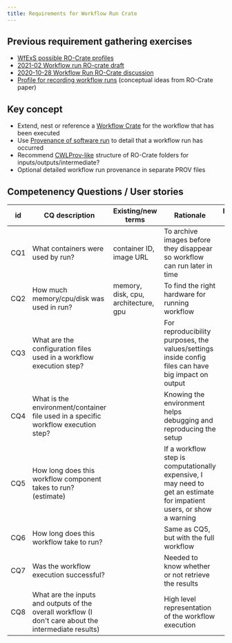 ```yaml
---
title: Requirements for Workflow Run Crate
---
```


## Previous requirement gathering exercises

- [WfExS possible RO-Crate profiles](https://docs.google.com/document/d/1ALo0yQITwrzvmRPGzNqdG3zstr0XZ1FSliBjU2CNNwY/edit)
- [2021-02 Workflow run RO-crate draft](https://docs.google.com/document/d/1joew-17-C53xbi7xWdc-VWSMSrikA84J2wvy2Zv9Zvc/edit#)
- [2020-10-28 Workflow Run RO-Crate discussion](https://docs.google.com/document/d/1E02lUmHBBDrXi0JsQ9FZd4rXecl3XNfoGJuMfuQ2X2M/edit)
- [Profile for recording workflow runs](https://www.researchobject.org/2021-packaging-research-artefacts-with-ro-crate/manuscript.html#profile-for-recording-workflow-runs) (conceptual ideas from RO-Crate paper)

## Key concept

- Extend, nest or reference a [Workflow Crate](https://w3id.org/workflowhub/workflow-ro-crate/) for the workflow that has been executed
- Use [Provenance of software run](https://www.researchobject.org/ro-crate/1.1/provenance.html) to detail that a workflow run has occurred
- Recommend [CWLProv-like](https://w3id.org/cwl/prov/0.6.0) structure of RO-Crate folders for inputs/outputs/intermediate?
- Optional detailed workflow run provenance in separate PROV files

## Competenency Questions / User stories

id | CQ description | Existing/new terms | Rationale | Issue # |
 | -- | -- | -- | -- | -- |
 CQ1 | What containers were used by run? | container ID, image URL | To archive images before they disappear so workflow can run later in time | |
 CQ2 | How much memory/cpu/disk was used in run? | memory, disk, cpu, architecture, gpu  | To find the right hardware for running workflow |  |
 CQ3 | What are the configuration files used in a workflow execution step? | |For reproducibility purposes, the values/settings inside config files can have big impact on output |  |
 CQ4 | What is the environment/container file used in a specific workflow execution step? | | Knowing the environment helps debugging and reproducing the setup |  |
 CQ5 | How long does this workflow component takes to run? (estimate) | | If a workflow step is computationally expensive, I may need to get an estimate for impatient users, or show a warning |  |
 CQ6 | How long does this workflow take to run? | | Same as CQ5, but with the full workflow |  |
 CQ7 | Was the workflow execution successful? | | Needed to know whether or not retrieve the results |  |
 CQ8 | What are the inputs and outputs of the overall workflow (I don't care about the intermediate results) |  | High level representation of the workflow execution |
